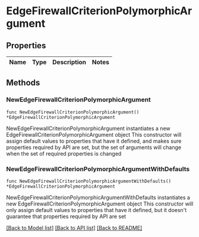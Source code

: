 # EdgeFirewallCriterionPolymorphicArgument

## Properties

Name | Type | Description | Notes
------------ | ------------- | ------------- | -------------

## Methods

### NewEdgeFirewallCriterionPolymorphicArgument

`func NewEdgeFirewallCriterionPolymorphicArgument() *EdgeFirewallCriterionPolymorphicArgument`

NewEdgeFirewallCriterionPolymorphicArgument instantiates a new EdgeFirewallCriterionPolymorphicArgument object
This constructor will assign default values to properties that have it defined,
and makes sure properties required by API are set, but the set of arguments
will change when the set of required properties is changed

### NewEdgeFirewallCriterionPolymorphicArgumentWithDefaults

`func NewEdgeFirewallCriterionPolymorphicArgumentWithDefaults() *EdgeFirewallCriterionPolymorphicArgument`

NewEdgeFirewallCriterionPolymorphicArgumentWithDefaults instantiates a new EdgeFirewallCriterionPolymorphicArgument object
This constructor will only assign default values to properties that have it defined,
but it doesn't guarantee that properties required by API are set


[[Back to Model list]](../README.md#documentation-for-models) [[Back to API list]](../README.md#documentation-for-api-endpoints) [[Back to README]](../README.md)


